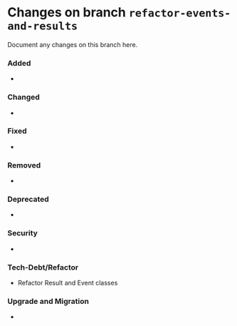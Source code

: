 # Changes on branch `refactor-events-and-results`
Document any changes on this branch here.
### Added
- 

### Changed
- 

### Fixed
- 

### Removed
- 

### Deprecated
- 

### Security
- 

### Tech-Debt/Refactor
- Refactor Result and Event classes

### Upgrade and Migration
- 
